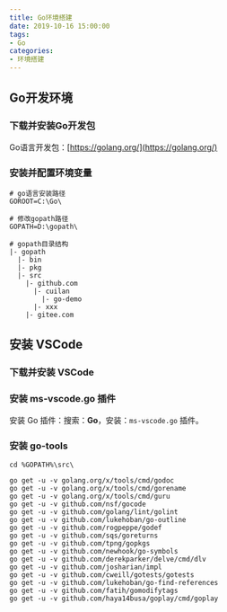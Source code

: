 ```yaml
---
title: Go环境搭建
date: 2019-10-16 15:00:00
tags:
- Go
categories:
- 环境搭建
---
```


## Go开发环境

### 下载并安装Go开发包

Go语言开发包：[https://golang.org/](https://golang.org/)

<!-- more -->

### 安装并配置环境变量

```
# go语言安装路径
GOROOT=C:\Go\

# 修改gopath路径
GOPATH=D:\gopath\

# gopath目录结构
|- gopath
  |- bin
  |- pkg
  |- src
    |- github.com
      |- cuilan
        |- go-demo
      |- xxx
    |- gitee.com
```

## 安装 VSCode

### 下载并安装 VSCode

### 安装 ms-vscode.go 插件

安装 Go 插件：搜索：**Go**，安装：`ms-vscode.go` 插件。

### 安装 go-tools

```
cd %GOPATH%\src\

go get -u -v golang.org/x/tools/cmd/godoc
go get -u -v golang.org/x/tools/cmd/gorename
go get -u -v golang.org/x/tools/cmd/guru
go get -u -v github.com/nsf/gocode
go get -u -v github.com/golang/lint/golint
go get -u -v github.com/lukehoban/go-outline
go get -u -v github.com/rogpeppe/godef
go get -u -v github.com/sqs/goreturns
go get -u -v github.com/tpng/gopkgs
go get -u -v github.com/newhook/go-symbols
go get -u -v github.com/derekparker/delve/cmd/dlv
go get -u -v github.com/josharian/impl
go get -u -v github.com/cweill/gotests/gotests
go get -u -v github.com/lukehoban/go-find-references
go get -u -v github.com/fatih/gomodifytags
go get -u -v github.com/haya14busa/goplay/cmd/goplay

```



